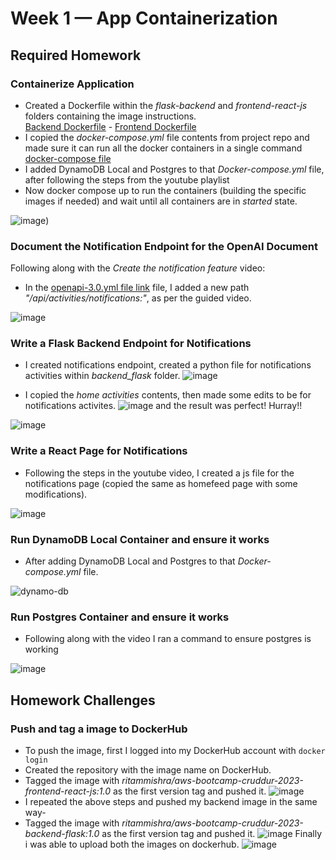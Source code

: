 # Week 1 — App Containerization

## Required Homework
### Containerize Application
* Created a Dockerfile within the *flask-backend* and *frontend-react-js* folders containing the image instructions.  
[Backend Dockerfile](https://github.com/ritam-mishra/aws-bootcamp-cruddur-2023/blob/main/backend-flask/Dockerfile "Backend Dockerfile") - [Frontend Dockerfile](https://github.com/ritam-mishra/aws-bootcamp-cruddur-2023/blob/main/frontend-react-js/Dockerfile "Frontend Dockerfile")
* I copied the *docker-compose.yml* file contents from project repo and made sure it can run all the docker containers in a single command
[docker-compose file](https://github.com/ritam-mishra/aws-bootcamp-cruddur-2023/blob/main/docker-compose.yml "docker-compose file")
* I added DynamoDB Local and Postgres to that *Docker-compose.yml* file, after following the steps from the youtube playlist
* Now docker compose up to run the containers (building the specific images if needed) and wait until all containers are in *started* state.

![image](https://github.com/ritam-mishra/aws-bootcamp-cruddur-2023/assets/92872259/3890f0d1-f99b-422d-9fbf-85e908ba153b))

### Document the Notification Endpoint for the OpenAI Document
Following along with the *Create the notification feature* video:
* In the [openapi-3.0.yml file link](https://github.com/ritam-mishra/aws-bootcamp-cruddur-2023/blob/main/backend-flask/openapi-3.0.yml "openapi-3.0.yml") file, I added a new path *"/api/activities/notifications:"*, as per the guided video.   

![image](https://github.com/ritam-mishra/aws-bootcamp-cruddur-2023/assets/92872259/7a8d7dbe-a9b1-4974-b2e4-770325ee4d3e)

### Write a Flask Backend Endpoint for Notifications  
* I created notifications endpoint, created a python file for notifications activities within *backend_flask* folder.
![image](https://github.com/ritam-mishra/aws-bootcamp-cruddur-2023/assets/92872259/e684d533-7672-4e5c-b914-1921a733e296)

* I copied the *home activities* contents, then made some edits to be for notifications activites.
![image](https://github.com/ritam-mishra/aws-bootcamp-cruddur-2023/assets/92872259/4cbb4365-cbd1-434f-b1d8-00cc258db826)
and the result was perfect! Hurray!!

![image](https://github.com/ritam-mishra/aws-bootcamp-cruddur-2023/assets/92872259/bde93394-0df9-4038-b0be-70a78cc16af2)


### Write a React Page for Notifications
* Following the steps in the youtube video, I created a js file for the notifications page (copied the same as homefeed page with some modifications).

![image](https://github.com/ritam-mishra/aws-bootcamp-cruddur-2023/assets/92872259/32eefe8f-3f6d-4782-8458-cfb77490fcc8)


### Run DynamoDB Local Container and ensure it works
* After adding DynamoDB Local and Postgres to that *Docker-compose.yml* file.

![dynamo-db](https://github.com/ritam-mishra/aws-bootcamp-cruddur-2023/assets/92872259/53b5269b-ebde-43cc-b1a7-adfbd56bfa4f)

### Run Postgres Container and ensure it works
* Following along with the video I ran a command to ensure postgres is working

![image](https://github.com/ritam-mishra/aws-bootcamp-cruddur-2023/assets/92872259/b0950f45-f892-47db-8add-91f6c9df083e)

## Homework Challenges

### Push and tag a image to DockerHub
* To push the image, first I logged into my DockerHub account with `docker login`  
* Created the repository with the image name on DockerHub.
* Tagged the image with *ritammishra/aws-bootcamp-cruddur-2023-frontend-react-js:1.0* as the first version tag and pushed it.
  ![image](https://github.com/ritam-mishra/aws-bootcamp-cruddur-2023/assets/92872259/8d79cb85-e71b-44f1-8231-22c630c1d9e8)
* I repeated the above steps and pushed my backend image in the same way-
* Tagged the image with *ritammishra/aws-bootcamp-cruddur-2023-backend-flask:1.0* as the first version tag and pushed it.
  ![image](https://github.com/ritam-mishra/aws-bootcamp-cruddur-2023/assets/92872259/0117596b-91cd-40d5-bb4f-9295541c4f3d)
Finally i was able to upload both the images on dockerhub.
![image](https://github.com/ritam-mishra/aws-bootcamp-cruddur-2023/assets/92872259/ff8620fc-fd93-4efa-80e0-4e812890a17e)


